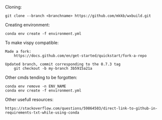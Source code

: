Cloning:

    git clone --branch <branchname> https://github.com/mkkb/wxbuild.git



 

Creating environment:

    conda env create -f environment.yml


To make vispy compatible:

    Made a fork:
        https://docs.github.com/en/get-started/quickstart/fork-a-repo

    Updated branch, commit corresponding to the 0.7.3 tag
        git checkout -b my-branch 3b5915a21a


Other cmds tending to be forgotten:
    
    conda env remove -n ENV_NAME
    conda env create -f environment.yml

Other usefull resources:

    https://stackoverflow.com/questions/59864503/direct-link-to-github-in-requirements-txt-while-using-conda